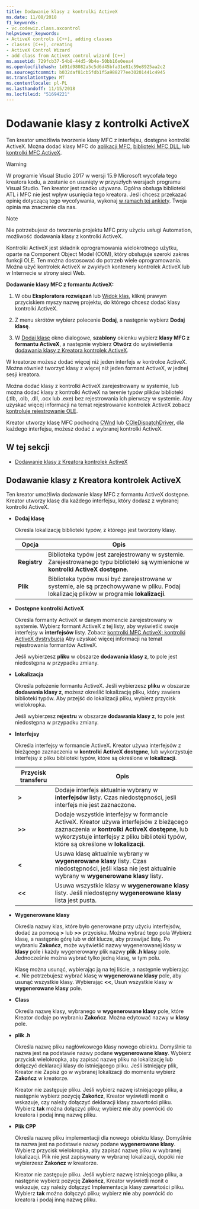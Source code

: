 ```yaml
---
title: Dodawanie klasy z kontrolki ActiveX
ms.date: 11/08/2018
f1_keywords:
- vc.codewiz.class.axcontrol
helpviewer_keywords:
- ActiveX controls [C++], adding classes
- classes [C++], creating
- ActiveX Control Wizard
- add class from ActiveX control wizard [C++]
ms.assetid: 729fcb37-54b8-44d5-9b4e-50bb16e0eea4
ms.openlocfilehash: 1d91d98082a5c5d6d45bfa31e81c59e8925aa2c2
ms.sourcegitcommit: b032daf81cb5fdb1f5a988277ee30201441c4945
ms.translationtype: MT
ms.contentlocale: pl-PL
ms.lasthandoff: 11/15/2018
ms.locfileid: "51694221"
---
```

# <a name="add-a-class-from-an-activex-control"></a>Dodawanie klasy z kontrolki ActiveX

Ten kreator umożliwia tworzenie klasy MFC z interfejsu, dostępne kontrolki ActiveX. Można dodać klasy MFC do [aplikacji MFC](../mfc/reference/creating-an-mfc-application.md), [biblioteki MFC DLL](../mfc/reference/creating-an-mfc-dll-project.md), lub [kontrolki MFC ActiveX](../mfc/reference/creating-an-mfc-activex-control.md).

> [!WARNING]
> W programie Visual Studio 2017 w wersji 15.9 Microsoft wycofała tego kreatora kodu, a zostanie on usunięty w przyszłych wersjach programu Visual Studio. Ten kreator jest rzadko używana. Ogólna obsługa biblioteki ATL i MFC nie jest wpływ usunięcia tego kreatora. Jeśli chcesz przekazać opinię dotyczącą tego wycofywania, wykonaj [w ramach tej ankiety](https://www.surveymonkey.com/r/QDWKKCN). Twoja opinia ma znaczenie dla nas.
<!-- Blank comment here to separate the warning and note. -->
> [!NOTE]
> Nie potrzebujesz do tworzenia projektu MFC przy użyciu usługi Automation, możliwość dodawania klasy z kontrolki ActiveX.

Kontrolki ActiveX jest składnik oprogramowania wielokrotnego użytku, oparte na Component Object Model (COM), który obsługuje szeroki zakres funkcji OLE. Ten można dostosować do potrzeb wiele oprogramowania. Można użyć kontrolek ActiveX w zwykłych kontenery kontrolek ActiveX lub w Internecie w strony sieci Web.

**Dodawanie klasy MFC z formantu ActiveX:**

1. W obu **Eksploratora rozwiązań** lub [Widok klas](/visualstudio/ide/viewing-the-structure-of-code), kliknij prawym przyciskiem myszy nazwę projektu, do którego chcesz dodać klasy kontrolki ActiveX.

1. Z menu skrótów wybierz polecenie **Dodaj**, a następnie wybierz **Dodaj klasę**.

1. W [Dodaj klasę](../ide/add-class-dialog-box.md) okno dialogowe, **szablony** okienku wybierz **klasy MFC z formantu ActiveX**, a następnie wybierz **Otwórz** do wyświetlenia [dodawania klasy z Kreatora kontrolek ActiveX](#add-class-from-activex-control-wizard).

W kreatorze możesz dodać więcej niż jeden interfejs w kontrolce ActiveX. Można również tworzyć klasy z więcej niż jeden formant ActiveX, w jednej sesji kreatora.

Można dodać klasy z kontrolki ActiveX zarejestrowany w systemie, lub można dodać klasy z kontrolki ActiveX na terenie typów plików biblioteki (.tlb, .olb, .dll, .ocx lub .exe) bez rejestrowania ich pierwszy w systemie. Aby uzyskać więcej informacji na temat rejestrowanie kontrolek ActiveX zobacz [kontroluje rejestrowanie OLE](../mfc/reference/registering-ole-controls.md).

Kreator utworzy klasę MFC pochodną [CWnd](../mfc/reference/cwnd-class.md) lub [COleDispatchDriver](../mfc/reference/coledispatchdriver-class.md), dla każdego interfejsu, możesz dodać z wybranej kontrolki ActiveX.

## <a name="in-this-section"></a>W tej sekcji

- [Dodawanie klasy z Kreatora kontrolek ActiveX](#add-class-from-activex-control-wizard)

## <a name="add-class-from-activex-control-wizard"></a>Dodawanie klasy z Kreatora kontrolek ActiveX

Ten kreator umożliwia dodawanie klasy MFC z formantu ActiveX dostępne. Kreator utworzy klasę dla każdego interfejsu, który dodasz z wybranej kontrolki ActiveX.

- **Dodaj klasę**

  Określa lokalizację biblioteki typów, z którego jest tworzony klasy.

  |Opcja|Opis|
  |------------|-----------------|
  |**Registry**|Biblioteka typów jest zarejestrowany w systemie. Zarejestrowanego typu biblioteki są wymienione w **kontrolki ActiveX dostępne**.|
  |**Plik**|Biblioteka typów musi być zarejestrowane w systemie, ale są przechowywane w pliku. Podaj lokalizację plików w programie **lokalizacji**.|

- **Dostępne kontrolki ActiveX**

  Określa formanty ActiveX w danym momencie zarejestrowany w systemie. Wybierz formant ActiveX z tej listy, aby wyświetlić swoje interfejsy w **interfejsów** listy. Zobacz [kontrolki MFC ActiveX: kontrolki ActiveX dystrybucja](../mfc/mfc-activex-controls-distributing-activex-controls.md) Aby uzyskać więcej informacji na temat rejestrowania formantów ActiveX.

  Jeśli wybierzesz **pliku** w obszarze **dodawania klasy z**, to pole jest niedostępna w przypadku zmiany.

- **Lokalizacja**

  Określa położenie formantu ActiveX. Jeśli wybierzesz **pliku** w obszarze **dodawania klasy z**, możesz określić lokalizację pliku, który zawiera biblioteki typów. Aby przejść do lokalizacji pliku, wybierz przycisk wielokropka.

  Jeśli wybierzesz **rejestru** w obszarze **dodawania klasy z**, to pole jest niedostępna w przypadku zmiany.

- **Interfejsy**

  Określa interfejsy w formancie ActiveX. Kreator używa interfejsów z bieżącego zaznaczenia w **kontrolki ActiveX dostępne**, lub wykorzystuje interfejsy z pliku biblioteki typów, które są określone w **lokalizacji**.

  |Przycisk transferu|Opis|
  |---------------------|-----------------|
  |**>**|Dodaje interfejs aktualnie wybrany w **interfejsów** listy. Czas niedostępności, jeśli interfejs nie jest zaznaczone.|
  |**>>**|Dodaje wszystkie interfejsy w formancie ActiveX. Kreator używa interfejsów z bieżącego zaznaczenia w **kontrolki ActiveX dostępne**, lub wykorzystuje interfejsy z pliku biblioteki typów, które są określone w **lokalizacji**.|
  |**\<**|Usuwa klasę aktualnie wybrany w **wygenerowane klasy** listy. Czas niedostępności, jeśli klasa nie jest aktualnie wybrany w **wygenerowane klasy** listy.|
  |**\<\<**|Usuwa wszystkie klasy w **wygenerowane klasy** listy. Jeśli niedostępny **wygenerowane klasy** lista jest pusta.|

- **Wygenerowane klasy**

  Określa nazwy klas, które było generowane przy użyciu interfejsów, dodać za pomocą **>** lub **>>** przycisku. Można wybrać tego pola Wybierz klasę, a następnie górę lub w dół klucze, aby przewijać listę. Po wybraniu **Zakończ**, może wyświetlić nazwy wygenerowanej klasy w **klasy** pole i każdy wygenerowany plik nazwy **plik .h klasy** pole. Jednocześnie można wybrać tylko jedną klasę, w tym polu.

  Klasę można usunąć, wybierając ją na tej liście, a następnie wybierając **<**. Nie potrzebujesz wybrać klasę w **wygenerowane klasy** pole, aby usunąć wszystkie klasy. Wybierając **<<**, Usuń wszystkie klasy w **wygenerowane klasy** pole.

- **Class**

   Określa nazwę klasy, wybranego w **wygenerowane klasy** pole, które Kreator dodaje po wybraniu **Zakończ**. Można edytować nazwy w **klasy** pole.

- **plik .h**

  Określa nazwę pliku nagłówkowego klasy nowego obiektu. Domyślnie ta nazwa jest na podstawie nazwy podane **wygenerowane klasy**. Wybierz przycisk wielokropka, aby zapisać nazwę pliku na lokalizację lub dołączyć deklaracji klasy do istniejącego pliku. Jeśli istniejący plik, Kreator nie Zapisz go w wybranej lokalizacji do momentu wybierz **Zakończ** w kreatorze.

  Kreator nie zastępuje pliku. Jeśli wybierz nazwę istniejącego pliku, a następnie wybierz pozycję **Zakończ**, Kreator wyświetli monit o wskazuje, czy należy dołączyć deklaracji klasy zawartości pliku. Wybierz **tak** można dołączyć pliku; wybierz **nie** aby powrócić do kreatora i podaj inną nazwę pliku.

- **Plik CPP**

  Określa nazwę pliku implementacji dla nowego obiektu klasy. Domyślnie ta nazwa jest na podstawie nazwy podane **wygenerowane klasy**. Wybierz przycisk wielokropka, aby zapisać nazwę pliku w wybranej lokalizacji. Plik nie jest zapisywany w wybranej lokalizacji, dopóki nie wybierzesz **Zakończ** w kreatorze.

  Kreator nie zastępuje pliku. Jeśli wybierz nazwę istniejącego pliku, a następnie wybierz pozycję **Zakończ**, Kreator wyświetli monit o wskazuje, czy należy dołączyć Implementacja klasy zawartości pliku. Wybierz **tak** można dołączyć pliku; wybierz **nie** aby powrócić do kreatora i podaj inną nazwę pliku.
